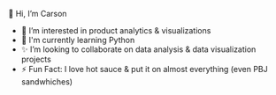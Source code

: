 👋 Hi, I’m Carson

- 👀 I’m interested in product analytics & visualizations
- 🌱 I'm currently learning Python
- ✨ I’m looking to collaborate on data analysis & data visualization projects
- ⚡ Fun Fact: I love hot sauce & put it on almost everything (even PBJ sandwhiches)

<!---
cralphs42/cralphs42 is a ✨ special ✨ repository because its `README.md` (this file) appears on your GitHub profile.
You can click the Preview link to take a look at your changes.
--->

